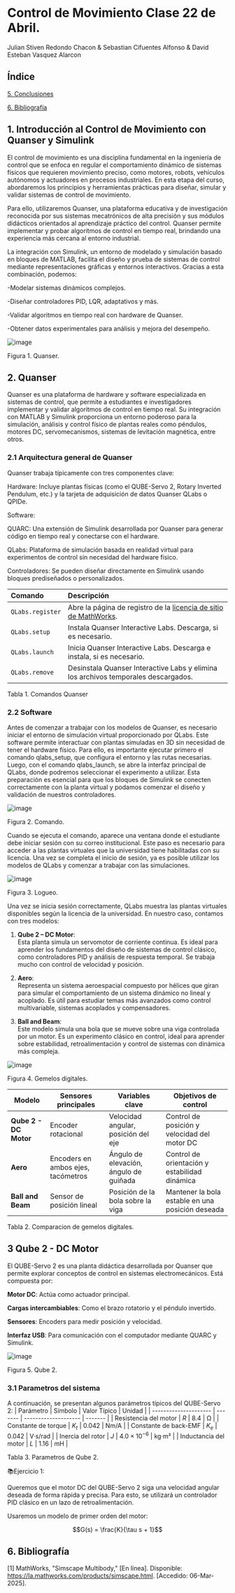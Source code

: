 # Control de Movimiento Clase 22 de Abril.

Julian Stiven Redondo Chacon & Sebastian Cifuentes Alfonso & David Esteban Vasquez Alarcon

## Índice

[5. Conclusiones](#5-Conclusiones)

[6. Bibliografía](#6-Bibliografía)
  

## 1. Introducción al Control de Movimiento con Quanser y Simulink

El control de movimiento es una disciplina fundamental en la ingeniería de control que se enfoca en regular el comportamiento dinámico de sistemas físicos que requieren movimiento preciso, como motores, robots, vehículos autónomos y actuadores en procesos industriales. En esta etapa del curso, abordaremos los principios y herramientas prácticas para diseñar, simular y validar sistemas de control de movimiento.

Para ello, utilizaremos Quanser, una plataforma educativa y de investigación reconocida por sus sistemas mecatrónicos de alta precisión y sus módulos didácticos orientados al aprendizaje práctico del control. Quanser permite implementar y probar algoritmos de control en tiempo real, brindando una experiencia más cercana al entorno industrial.

La integración con Simulink, un entorno de modelado y simulación basado en bloques de MATLAB, facilita el diseño y prueba de sistemas de control mediante representaciones gráficas y entornos interactivos. Gracias a esta combinación, podemos:

-Modelar sistemas dinámicos complejos.

-Diseñar controladores PID, LQR, adaptativos y más.

-Validar algoritmos en tiempo real con hardware de Quanser.

-Obtener datos experimentales para análisis y mejora del desempeño.

![image](https://github.com/user-attachments/assets/086eeee5-84d3-488e-800f-9871d47978a1)

Figura 1. Quanser. 

## 2. Quanser

Quanser es una plataforma de hardware y software especializada en sistemas de control, que permite a estudiantes e investigadores implementar y validar algoritmos de control en tiempo real. Su integración con MATLAB y Simulink proporciona un entorno poderoso para la simulación, análisis y control físico de plantas reales como péndulos, motores DC, servomecanismos, sistemas de levitación magnética, entre otros.

### 2.1 Arquitectura general de Quanser

Quanser trabaja típicamente con tres componentes clave:

Hardware: Incluye plantas físicas (como el QUBE-Servo 2, Rotary Inverted Pendulum, etc.) y la tarjeta de adquisición de datos Quanser QLabs o QPIDe.

Software:

QUARC: Una extensión de Simulink desarrollada por Quanser para generar código en tiempo real y conectarse con el hardware.

QLabs: Plataforma de simulación basada en realidad virtual para experimentos de control sin necesidad del hardware físico.

Controladores: Se pueden diseñar directamente en Simulink usando bloques prediseñados o personalizados.


| Comando         | Descripción                                                                                         |
| :-------------- | :-------------------------------------------------------------------------------------------------- |
| `QLabs.register`| Abre la página de registro de la [licencia de sitio de MathWorks](link-to-mathworks-page).       |
| `QLabs.setup`   | Instala Quanser Interactive Labs. Descarga, si es necesario.                                        |
| `QLabs.launch`  | Inicia Quanser Interactive Labs. Descarga e instala, si es necesario.                               |
| `QLabs.remove`  | Desinstala Quanser Interactive Labs y elimina los archivos temporales descargados.                  |

Tabla 1. Comandos Quanser

### 2.2 Software

Antes de comenzar a trabajar con los modelos de Quanser, es necesario iniciar el entorno de simulación virtual proporcionado por QLabs. Este software permite interactuar con plantas simuladas en 3D sin necesidad de tener el hardware físico. Para ello, es importante ejecutar primero el comando qlabs_setup, que configura el entorno y las rutas necesarias. Luego, con el comando qlabs_launch, se abre la interfaz principal de QLabs, donde podremos seleccionar el experimento a utilizar. Esta preparación es esencial para que los bloques de Simulink se conecten correctamente con la planta virtual y podamos comenzar el diseño y validación de nuestros controladores.

![image](https://github.com/user-attachments/assets/b6a778d3-de34-44df-aa7f-c3cbc0cfa4e6)

Figura 2. Comando. 

Cuando se ejecuta el comando, aparece una ventana donde el estudiante debe iniciar sesión con su correo institucional. Este paso es necesario para acceder a las plantas virtuales que la universidad tiene habilitadas con su licencia. Una vez se completa el inicio de sesión, ya es posible utilizar los modelos de QLabs y comenzar a trabajar con las simulaciones.

![image](https://github.com/user-attachments/assets/dcf37f54-9cc7-4388-b486-265c87a545bd)

Figura 3. Logueo. 

Una vez se inicia sesión correctamente, QLabs muestra las plantas virtuales disponibles según la licencia de la universidad. En nuestro caso, contamos con tres modelos:

1. **Qube 2 – DC Motor**:  
   Esta planta simula un servomotor de corriente continua. Es ideal para aprender los fundamentos del diseño de sistemas de control clásico, como controladores PID y análisis de respuesta temporal. Se trabaja mucho con control de velocidad y posición.

2. **Aero**:  
   Representa un sistema aeroespacial compuesto por hélices que giran para simular el comportamiento de un sistema dinámico no lineal y acoplado. Es útil para estudiar temas más avanzados como control multivariable, sistemas acoplados y compensadores.

3. **Ball and Beam**:  
   Este modelo simula una bola que se mueve sobre una viga controlada por un motor. Es un experimento clásico en control, ideal para aprender sobre estabilidad, retroalimentación y control de sistemas con dinámica más compleja.

![image](https://github.com/user-attachments/assets/25580f43-0ba6-4697-ba22-2a50fc5d27e8)

Figura 4. Gemelos digitales.

| Modelo                | Sensores principales               | Variables clave                        | Objetivos de control                             |
| --------------------- | ---------------------------------- | -------------------------------------- | ------------------------------------------------ |
| **Qube 2 - DC Motor** | Encoder rotacional                 | Velocidad angular, posición del eje    | Control de posición y velocidad del motor DC     |
| **Aero**              | Encoders en ambos ejes, tacómetros | Ángulo de elevación, ángulo de guiñada | Control de orientación y estabilidad dinámica    |
| **Ball and Beam**     | Sensor de posición lineal          | Posición de la bola sobre la viga      | Mantener la bola estable en una posición deseada |

Tabla 2. Comparacion de gemelos digitales.

## 3 Qube 2 - DC Motor

El QUBE-Servo 2 es una planta didáctica desarrollada por Quanser que permite explorar conceptos de control en sistemas electromecánicos. Está compuesta por:

**Motor DC**: Actúa como actuador principal.

**Cargas intercambiables**: Como el brazo rotatorio y el péndulo invertido.

**Sensores**: Encoders para medir posición y velocidad.

**Interfaz USB**: Para comunicación con el computador mediante QUARC y Simulink.

![image](https://github.com/user-attachments/assets/e4d37ac8-0e78-451d-b4dc-8289e6804c7b)

Figura 5. Qube 2.

### 3.1 Parametros del sistema

A continuación, se presentan algunos parámetros típicos del QUBE-Servo 2:
| Parámetro             | Símbolo | Valor Típico         | Unidad  |
| --------------------- | ------- | -------------------- | ------- |
| Resistencia del motor | $R$     | 8.4                  | Ω       |
| Constante de torque   | $K_t$   | 0.042                | Nm/A    |
| Constante de back-EMF | $K_e$   | 0.042                | V·s/rad |
| Inercia del rotor     | $J$     | $4.0 \times 10^{-6}$ | kg·m²   |
| Inductancia del motor | $L$     | 1.16                 | mH      |

Tabla 3. Parametros de Qube 2.

📚Ejercicio 1:

Queremos que el motor DC del QUBE-Servo 2 siga una velocidad angular deseada de forma rápida y precisa. Para esto, se utilizará un controlador PID clásico en un lazo de retroalimentación.

Usaremos un modelo de primer orden del motor:

$$G(s) = \frac{K}{\tau s + 1}$$



## 6. Bibliografía

[1] MathWorks, "Simscape Multibody," [En línea]. Disponible: https://la.mathworks.com/products/simscape.html. [Accedido: 06-Mar-2025].
